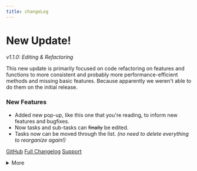 ```yaml
---
title: changeLog
---
```


# New Update!

_v1.1.0: Editing & Refactoring_

This new update is primarily focused on code refactoring on features and functions to more consistent and probably
more performance-efficient methods and missing basic features. <span class="comment">Because apparently we weren't able to do them on the initial release.</span>

### New Features

- Added new pop-up, like this one that you're reading, to inform new features and bugfixes.
- Now tasks and sub-tasks can ~~finally~~ be edited.
- Tasks now can be moved through the list. <span class="comment">_(no need to delete everything to reorganize again!)_</span>

<span class="links">

[GitHub](https://github.com/LoredDev/ToToday.app)
[Full Changelog](https://github.com/LoredDev/ToToday.app/pull/31)
[Support](https://www.ko-fi.com/guz013)

</span>

<details>

<summary>More</summary>

<!--

#### Bug fixes

-->

#### Enhancements

- Refactored the code of the storage management for a more _consistent pattern_.

</details>
